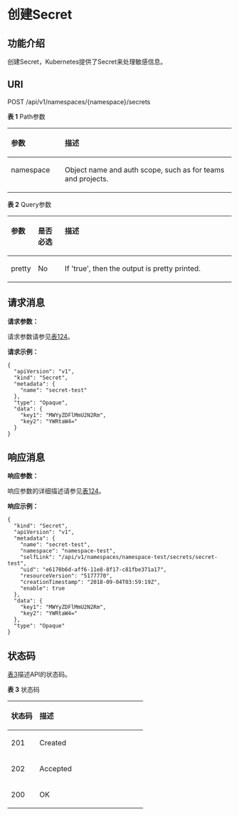 # 创建Secret<a name="cci_02_3075"></a>

## 功能介绍<a name="s4e0a1c9701464caaa087bfb241e8faeb"></a>

创建Secret，Kubernetes提供了Secret来处理敏感信息。

## URI<a name="s3cae00f6e7914695ba88e44aa7a2a633"></a>

POST /api/v1/namespaces/\{namespace\}/secrets

**表 1**  Path参数

<a name="table1696332124519"></a>
<table><thead align="left"><tr id="row11961332194516"><th class="cellrowborder" valign="top" width="24%" id="mcps1.2.3.1.1"><p id="p396032144518"><a name="p396032144518"></a><a name="p396032144518"></a>参数</p>
</th>
<th class="cellrowborder" valign="top" width="76%" id="mcps1.2.3.1.2"><p id="p18962325454"><a name="p18962325454"></a><a name="p18962325454"></a>描述</p>
</th>
</tr>
</thead>
<tbody><tr id="row9960327457"><td class="cellrowborder" valign="top" width="24%" headers="mcps1.2.3.1.1 "><p id="p1496113214456"><a name="p1496113214456"></a><a name="p1496113214456"></a>namespace</p>
</td>
<td class="cellrowborder" valign="top" width="76%" headers="mcps1.2.3.1.2 "><p id="p141902036155717"><a name="p141902036155717"></a><a name="p141902036155717"></a>Object name and auth scope, such as for teams and projects.</p>
</td>
</tr>
</tbody>
</table>

**表 2**  Query参数

<a name="zh-cn_topic_0079614900_table43659541"></a>
<table><thead align="left"><tr id="zh-cn_topic_0079614900_row65791910"><th class="cellrowborder" valign="top" width="12%" id="mcps1.2.4.1.1"><p id="zh-cn_topic_0079614900_p27544487"><a name="zh-cn_topic_0079614900_p27544487"></a><a name="zh-cn_topic_0079614900_p27544487"></a>参数</p>
</th>
<th class="cellrowborder" valign="top" width="12%" id="mcps1.2.4.1.2"><p id="p4973534205955"><a name="p4973534205955"></a><a name="p4973534205955"></a>是否必选</p>
</th>
<th class="cellrowborder" valign="top" width="76%" id="mcps1.2.4.1.3"><p id="p203075205955"><a name="p203075205955"></a><a name="p203075205955"></a>描述</p>
</th>
</tr>
</thead>
<tbody><tr id="zh-cn_topic_0079614900_row14572292"><td class="cellrowborder" valign="top" width="12%" headers="mcps1.2.4.1.1 "><p id="zh-cn_topic_0079614900_p39504966"><a name="zh-cn_topic_0079614900_p39504966"></a><a name="zh-cn_topic_0079614900_p39504966"></a>pretty</p>
</td>
<td class="cellrowborder" valign="top" width="12%" headers="mcps1.2.4.1.2 "><p id="zh-cn_topic_0079614900_p45785693"><a name="zh-cn_topic_0079614900_p45785693"></a><a name="zh-cn_topic_0079614900_p45785693"></a>No</p>
</td>
<td class="cellrowborder" valign="top" width="76%" headers="mcps1.2.4.1.3 "><p id="zh-cn_topic_0079614900_p17653681"><a name="zh-cn_topic_0079614900_p17653681"></a><a name="zh-cn_topic_0079614900_p17653681"></a>If 'true', then the output is pretty printed.</p>
</td>
</tr>
</tbody>
</table>

## 请求消息<a name="zh-cn_topic_0079614900_d0e9414"></a>

**请求参数：**

请求参数请参见[表124](数据结构.md#zh-cn_topic_0079614900_ref458786458)。

**请求示例：**

```
{
  "apiVersion": "v1",
  "kind": "Secret",
  "metadata": {
    "name": "secret-test"
  },
  "type": "Opaque",
  "data": {
    "key1": "MWYyZDFlMmU2N2Rm",
    "key2": "YWRtaW4="
  }
}
```

## 响应消息<a name="s08d56e5f4e57452da0a49400212440a4"></a>

**响应参数：**

响应参数的详细描述请参见[表124](数据结构.md#zh-cn_topic_0079614900_ref458786458)。

**响应示例：**

```
{
  "kind": "Secret",
  "apiVersion": "v1",
  "metadata": {
    "name": "secret-test",
    "namespace": "namespace-test",
    "selfLink": "/api/v1/namespaces/namespace-test/secrets/secret-test",
    "uid": "e6170b6d-aff6-11e8-8f17-c81fbe371a17",
    "resourceVersion": "5177770",
    "creationTimestamp": "2018-09-04T03:59:19Z",
    "enable": true
  },
  "data": {
    "key1": "MWYyZDFlMmU2N2Rm",
    "key2": "YWRtaW4="
  },
  "type": "Opaque"
}
```

## 状态码<a name="s50f1049a6a4d404c895cf636eb8f3bf1"></a>

[表3](#zh-cn_topic_0079614900_table46761928)描述API的状态码。

**表 3**  状态码

<a name="zh-cn_topic_0079614900_table46761928"></a>
<table><thead align="left"><tr id="zh-cn_topic_0079614900_row33254664"><th class="cellrowborder" valign="top" width="21%" id="mcps1.2.3.1.1"><p id="p55616028205955"><a name="p55616028205955"></a><a name="p55616028205955"></a>状态码</p>
</th>
<th class="cellrowborder" valign="top" width="79%" id="mcps1.2.3.1.2"><p id="p8604418205955"><a name="p8604418205955"></a><a name="p8604418205955"></a>描述</p>
</th>
</tr>
</thead>
<tbody><tr id="row55054141495"><td class="cellrowborder" valign="top" width="21%" headers="mcps1.2.3.1.1 "><p id="p1150519141498"><a name="p1150519141498"></a><a name="p1150519141498"></a>201</p>
</td>
<td class="cellrowborder" valign="top" width="79%" headers="mcps1.2.3.1.2 "><p id="p1450513141296"><a name="p1450513141296"></a><a name="p1450513141296"></a>Created</p>
</td>
</tr>
<tr id="row11642617916"><td class="cellrowborder" valign="top" width="21%" headers="mcps1.2.3.1.1 "><p id="p106826099"><a name="p106826099"></a><a name="p106826099"></a>202</p>
</td>
<td class="cellrowborder" valign="top" width="79%" headers="mcps1.2.3.1.2 "><p id="p15614261290"><a name="p15614261290"></a><a name="p15614261290"></a>Accepted</p>
</td>
</tr>
<tr id="zh-cn_topic_0079614900_row41084259"><td class="cellrowborder" valign="top" width="21%" headers="mcps1.2.3.1.1 "><p id="zh-cn_topic_0079614900_p39490674"><a name="zh-cn_topic_0079614900_p39490674"></a><a name="zh-cn_topic_0079614900_p39490674"></a>200</p>
</td>
<td class="cellrowborder" valign="top" width="79%" headers="mcps1.2.3.1.2 "><p id="zh-cn_topic_0079614900_p44628050"><a name="zh-cn_topic_0079614900_p44628050"></a><a name="zh-cn_topic_0079614900_p44628050"></a>OK</p>
</td>
</tr>
</tbody>
</table>

